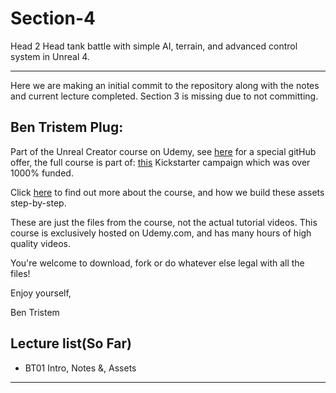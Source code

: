 # Section-4
Head 2 Head tank battle with simple AI, terrain, and advanced control system in Unreal 4.

---
 Here we are making an initial commit to the repository along with the notes and current lecture completed. Section 3 is missing 
 due to not committing.
 
 ## Ben Tristem Plug:
 
 Part of the Unreal Creator course on Udemy, see [here](http://www.udemy.com/unrealcourse?couponCode=GitHubSpecial) for a
 special gitHub offer, the full course is part of:
 [this](http://www.kickstarter.com/projects/BenTristam/learn-to-make-video-games-unreal-developer-course) Kickstarter 
 campaign which was over 1000% funded.
 
 Click [here](https://www.udemy.com/unrealcourse?couponCode=GitHubSpecial) to find out more about the course, and how we build these assets step-by-step.
 
 These are just the files from the course, not the actual tutorial videos. This course is exclusively hosted on Udemy.com, and has many hours of high quality videos.
 
 You're welcome to download, fork or do whatever else legal with all the files!
 
 Enjoy yourself,
 
 Ben Tristem
 
  
  ## Lecture list(So Far)
 * BT01 Intro, Notes &, Assets
 
 
 ---
